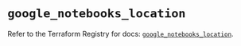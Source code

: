 # `google_notebooks_location`

Refer to the Terraform Registry for docs: [`google_notebooks_location`](https://registry.terraform.io/providers/hashicorp/google-beta/6.35.0/docs/resources/google_notebooks_location).
